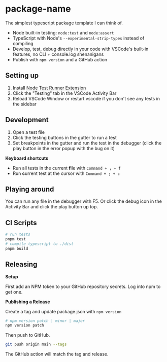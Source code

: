 # package-name

The simplest typescript package template I can think of.

- Node built-in testing: `node:test` and `node:assert`
- TypeScript with Node's `--experimental-strip-types` instead of compiling
- Develop, test, debug directly in your code with VSCode's built-in features, no CLI + console.log shenanigans
- Publish with `npm version` and a GitHub action

## Setting up

1. Install [Node Test Runner Extension](https://marketplace.visualstudio.com/items?itemName=connor4312.nodejs-testing)
2. Click the "Testing" tab in the VSCode Activity Bar
3. Reload VSCode Window or restart vscode if you don't see any tests in the sidebar

## Development

1. Open a test file
2. Click the testing buttons in the gutter to run a test
3. Set breakpoints in the gutter and run the test in the debugger (click the play button in the error popup with the bug on it)

**Keyboard shortcuts**

- Run all tests in the current **f**ile with `Command + ; + f`
- Run **c**urrent test at the cursor with `Command + ; + c`

## Playing around

You can run any file in the debugger with F5. Or click the debug icon in the Activity Bar and click the play button up top.

## CI Scripts

```sh
# run tests
pnpm test
# compile typescript to ./dist
pnpm build
```

## Releasing

**Setup**

First add an NPM token to your GitHub repository secrets. Log into npm to get one.

**Publishing a Release**

Create a tag and update package.json with `npm version`

```sh
# npm version patch | minor | major
npm version patch
```

Then push to GitHub.

```sh
git push origin main --tags
```

The GitHub action will match the tag and release.
